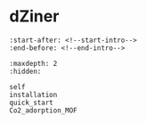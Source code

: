# dZiner

```{include} ../../README.md
:start-after: <!--start-intro-->
:end-before: <!--end-intro-->
```

```{toctree}
:maxdepth: 2
:hidden:

self
installation
quick_start
Co2_adorption_MOF
```